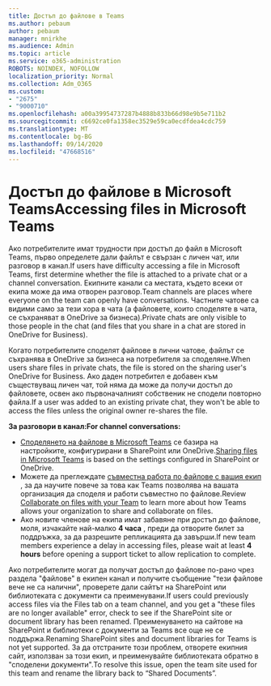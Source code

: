 ```yaml
---
title: Достъп до файлове в Teams
ms.author: pebaum
author: pebaum
manager: mnirkhe
ms.audience: Admin
ms.topic: article
ms.service: o365-administration
ROBOTS: NOINDEX, NOFOLLOW
localization_priority: Normal
ms.collection: Adm_O365
ms.custom:
- "2675"
- "9000710"
ms.openlocfilehash: a00a39954737287b4888b833b66d98e9b5e711b2
ms.sourcegitcommit: c6692ce0fa1358ec3529e59ca0ecdfdea4cdc759
ms.translationtype: MT
ms.contentlocale: bg-BG
ms.lasthandoff: 09/14/2020
ms.locfileid: "47668516"
---
```

# <a name="accessing-files-in-microsoft-teams"></a><span data-ttu-id="f0ffb-102">Достъп до файлове в Microsoft Teams</span><span class="sxs-lookup"><span data-stu-id="f0ffb-102">Accessing files in Microsoft Teams</span></span>

<span data-ttu-id="f0ffb-103">Ако потребителите имат трудности при достъп до файл в Microsoft Teams, първо определете дали файлът е свързан с личен чат, или разговор в канал.</span><span class="sxs-lookup"><span data-stu-id="f0ffb-103">If users have difficulty accessing a file in Microsoft Teams, first determine whether the file is attached to a private chat or a channel conversation.</span></span> <span data-ttu-id="f0ffb-104">Екипните канали са местата, където всеки от екипа може да има отворен разговор.</span><span class="sxs-lookup"><span data-stu-id="f0ffb-104">Team channels are places where everyone on the team can openly have conversations.</span></span> <span data-ttu-id="f0ffb-105">Частните чатове са видими само за тези хора в чата (а файловете, които споделяте в чата, се съхраняват в OneDrive за бизнеса).</span><span class="sxs-lookup"><span data-stu-id="f0ffb-105">Private chats are only visible to those people in the chat (and files that you share in a chat are stored in OneDrive for Business).</span></span>

<span data-ttu-id="f0ffb-106">Когато потребителите споделят файлове в лични чатове, файлът се съхранява в OneDrive за бизнеса на потребителя за споделяне.</span><span class="sxs-lookup"><span data-stu-id="f0ffb-106">When users share files in private chats, the file is stored on the sharing user's OneDrive for Business.</span></span> <span data-ttu-id="f0ffb-107">Ако даден потребител е добавен към съществуващ личен чат, той няма да може да получи достъп до файловете, освен ако първоначалният собственик не сподели повторно файла.</span><span class="sxs-lookup"><span data-stu-id="f0ffb-107">If a user was added to an existing private chat, they won't be able to access the files unless the original owner re-shares the file.</span></span>    

<span data-ttu-id="f0ffb-108">**За разговори в канал:**</span><span class="sxs-lookup"><span data-stu-id="f0ffb-108">**For channel conversations:**</span></span>

- <span data-ttu-id="f0ffb-109">[Споделянето на файлове в Microsoft Teams](https://docs.microsoft.com/MicrosoftTeams/sharing-files-in-teams) се базира на настройките, конфигурирани в SharePoint или OneDrive.</span><span class="sxs-lookup"><span data-stu-id="f0ffb-109">[Sharing files in Microsoft Teams](https://docs.microsoft.com/MicrosoftTeams/sharing-files-in-teams) is based on the settings configured in SharePoint or OneDrive.</span></span> 
- <span data-ttu-id="f0ffb-110">Можете да преглеждате [съвместна работа по файлове с вашия екип](https://support.office.com/article/Collaborate-on-files-with-your-Team-9b200289-dbac-4823-85bd-628a5c7bb0ae) , за да научите повече за това как Teams позволява на вашата организация да споделя и работи съвместно по файлове.</span><span class="sxs-lookup"><span data-stu-id="f0ffb-110">Review [Collaborate on files with your Team](https://support.office.com/article/Collaborate-on-files-with-your-Team-9b200289-dbac-4823-85bd-628a5c7bb0ae) to learn more about how Teams allows your organization to share and collaborate on files.</span></span> 
- <span data-ttu-id="f0ffb-111">Ако новите членове на екипа имат забавяне при достъп до файлове, моля, изчакайте най-малко **4 часа** , преди да отворите билет за поддръжка, за да разрешите репликацията да завърши.</span><span class="sxs-lookup"><span data-stu-id="f0ffb-111">If new team members experience a delay in accessing files, please wait at least **4 hours** before opening a support ticket to allow replication to complete.</span></span> 

<span data-ttu-id="f0ffb-112">Ако потребителите могат да получат достъп до файлове по-рано чрез раздела "файлове" в екипен канал и получите съобщение "тези файлове вече не са налични", проверете дали сайтът на SharePoint или библиотеката с документи са преименувани.</span><span class="sxs-lookup"><span data-stu-id="f0ffb-112">If users could previously access files via the Files tab on a team channel, and you get a "these files are no longer available" error, check to see if the SharePoint site or document library has been renamed.</span></span> <span data-ttu-id="f0ffb-113">Преименуването на сайтове на SharePoint и библиотеки с документи за Teams все още не се поддържа.</span><span class="sxs-lookup"><span data-stu-id="f0ffb-113">Renaming SharePoint sites and document libraries for Teams is not yet supported.</span></span> <span data-ttu-id="f0ffb-114">За да отстраните този проблем, отворете екипния сайт, използван за този екип, и преименувайте библиотеката обратно в "споделени документи".</span><span class="sxs-lookup"><span data-stu-id="f0ffb-114">To resolve this issue, open the team site used for this team and rename the library back to “Shared Documents”.</span></span>
